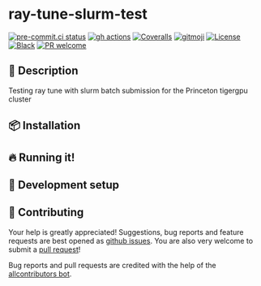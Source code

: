 # ray-tune-slurm-test

<!-- ALL-CONTRIBUTORS-BADGE:START - Do not remove or modify this section -->
<!-- ALL-CONTRIBUTORS-BADGE:END -->
<!-- [![Documentation Status](https://readthedocs.org/projects/ray-tune-slurm-test/badge/?version=latest)](https://ray-tune-slurm-test.readthedocs.io/) -->
<!-- [![Pypi status](https://badge.fury.io/py/ray-tune-slurm-test.svg)](https://pypi.org/project/ray-tune-slurm-test/) -->

[![pre-commit.ci status](https://results.pre-commit.ci/badge/github/klieret/ray-tune-slurm-test/main.svg)](https://results.pre-commit.ci/latest/github/klieret/ray-tune-slurm-test/main)
[![gh actions](https://github.com/ray-tune-slurm-test/actions/workflows/test.yaml/badge.svg)](https://github.com/klieret/ray-tune-slurm-test/actions)
[![Coveralls](https://coveralls.io/repos/github/klieret/ray-tune-slurm-test/badge.svg?branch=main)](https://coveralls.io/github/klieret/ray-tune-slurm-test?branch=main)
[![gitmoji](https://img.shields.io/badge/gitmoji-%20😜%20😍-FFDD67.svg)](https://gitmoji.dev)
[![License](https://img.shields.io/github/license/klieret/ray-tune-slurm-test)](https://github.com/klieret/ray-tune-slurm-test/blob/master/LICENSE.txt)
[![Black](https://img.shields.io/badge/code%20style-black-000000.svg)](https://github.com/python/black)
[![PR welcome](https://img.shields.io/badge/PR-Welcome-%23FF8300.svg)](https://git-scm.com/book/en/v2/GitHub-Contributing-to-a-Project)

## 📝 Description

Testing ray tune with slurm batch submission for the Princeton tigergpu cluster

## 📦 Installation

## 🔥 Running it!

## 🧰 Development setup

## 💖 Contributing

Your help is greatly appreciated! Suggestions, bug reports and feature requests are best opened as [github issues](https://github.com/klieret/ray-tune-slurm-test/issues). You are also very welcome to submit a [pull request](https://github.com/klieret/ray-tune-slurm-test/pulls)!

Bug reports and pull requests are credited with the help of the [allcontributors bot](https://allcontributors.org/).

<!-- ## ✨ Contributors -->
<!--  -->
<!-- Thanks goes to these wonderful people ([emoji key](https://allcontributors.org/docs/en/emoji-key)): -->
<!--  -->
<!-- ALL-CONTRIBUTORS-LIST:START - Do not remove or modify this section -->
<!-- prettier-ignore-start -->
<!-- markdownlint-disable -->
<!-- markdownlint-restore -->
<!-- prettier-ignore-end -->

<!-- ALL-CONTRIBUTORS-LIST:END -->
<!--  -->
<!-- This project follows the [all-contributors](https://github.com/all-contributors/all-contributors) specification. Contributions of any kind welcome! -->
